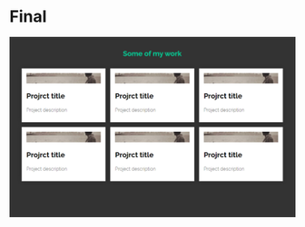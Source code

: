 # Final
![alt text](https://github.com/Codegalax/web_projects/blob/main/grid-test/images/final.png?raw=true)
